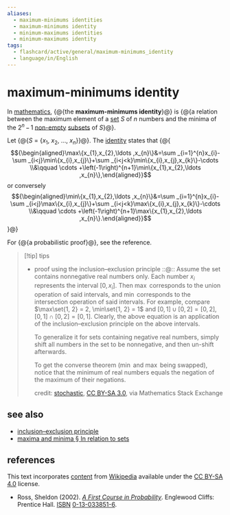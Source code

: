 ```yaml
---
aliases:
  - maximum-minimums identities
  - maximum-minimums identity
  - minimum-maximums identities
  - minimum-maximums identity
tags:
  - flashcard/active/general/maximum-minimums_identity
  - language/in/English
---
```


# maximum-minimums identity

In [mathematics](mathematics.md), {@{the __maximum-minimums identity__}@} is {@{a relation between the maximum element of a [set](set%20(mathematics).md) _S_ of _n_ numbers and the minima of the 2<sup>_n_</sup> − 1 [non-empty](empty%20set.md) [subsets](subset.md) of _S_}@}. <!--SR:!2024-12-09,4,270!2024-12-09,4,276-->

Let {@{_S_ = {_x_<sub>1</sub>, _x_<sub>2</sub>, ..., _x_<sub>_n_</sub>}<!-- flashcard separator -->}@}. The [identity](identity%20(mathematics).md) states that {@{$${\begin{aligned}\max\{x_{1},x_{2},\ldots ,x_{n}\}&=\sum _{i=1}^{n}x_{i}-\sum _{i<j}\min\{x_{i},x_{j}\}+\sum _{i<j<k}\min\{x_{i},x_{j},x_{k}\}-\cdots \\&\qquad \cdots +\left(-1\right)^{n+1}\min\{x_{1},x_{2},\ldots ,x_{n}\},\end{aligned}}$$ or conversely $${\begin{aligned}\min\{x_{1},x_{2},\ldots ,x_{n}\}&=\sum _{i=1}^{n}x_{i}-\sum _{i<j}\max\{x_{i},x_{j}\}+\sum _{i<j<k}\max\{x_{i},x_{j},x_{k}\}-\cdots \\&\qquad \cdots +\left(-1\right)^{n+1}\max\{x_{1},x_{2},\ldots ,x_{n}\}.\end{aligned}}$$}@} <!--SR:!2024-12-08,3,256!2024-12-09,4,276-->

For {@{a probabilistic proof}@}, see the reference. <!--SR:!2024-12-09,4,270-->

> [!tip] tips
>
> - proof using the inclusion–exclusion principle ::@:: Assume the set contains nonnegative real numbers only. Each number $x_i$ represents the interval $[0, x_i]$. Then $\max$ corresponds to the union operation of said intervals, and $\min$ corresponds to the intersection operation of said intervals. For example, compare $\max\set{1, 2} = 2, \min\set{1, 2} = 1$ and $[0, 1] \cup [0, 2] = [0, 2], [0, 1] \cap [0, 2] = [0, 1]$. Clearly, the above equation is an application of the inclusion–exclusion principle on the above intervals. <p> To generalize it for sets containing negative real numbers, simply shift all numbers in the set to be nonnegative, and then un-shift afterwards. <p> To get the converse theorem ($\min$ and $\max$ being swapped), notice that the minimum of real numbers equals the negation of the maximum of their negations. <p> credit: [stochastic](https://math.stackexchange.com/a/2579069), [CC BY-SA 3.0](https://creativecommons.org/licenses/by-sa/3.0/), via Mathematics Stack Exchange <!--SR:!2024-12-09,4,276!2024-12-09,4,270-->

## see also

- [inclusion–exclusion principle](inclusion–exclusion%20principle.md)
- [maxima and minima § In relation to sets](maximum%20and%20minimum.md#in%20relation%20to%20sets)

## references

This text incorporates [content](https://en.wikipedia.org/wiki/maximum-minimums_identity) from [Wikipedia](Wikipedia.md) available under the [CC BY-SA 4.0](https://creativecommons.org/licenses/by-sa/4.0/) license.

- Ross, Sheldon \(2002\). [_A First Course in Probability_](https://archive.org/details/firstcourseinpro00ross). Englewood Cliffs: Prentice Hall. [ISBN](ISBN.md) [0-13-033851-6](https://en.wikipedia.org/wiki/BookSources/0-13-033851-6).
